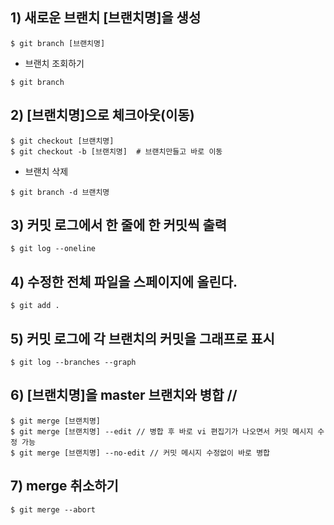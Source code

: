 ## 1) 새로운 브랜치 [브랜치명]을 생성
```
$ git branch [브랜치명]
```
* 브랜치 조회하기
```
$ git branch
```
## 2) [브랜치명]으로 체크아웃(이동)
```
$ git checkout [브랜치명]
$ git checkout -b [브랜치명]  # 브랜치만들고 바로 이동
```
* 브랜치 삭제
```
$ git branch -d 브랜치명
```
## 3) 커밋 로그에서 한 줄에 한 커밋씩 출력
```
$ git log --oneline
```
## 4) 수정한 전체 파일을 스페이지에 올린다.
```
$ git add .
```
## 5) 커밋 로그에 각 브랜치의 커밋을 그래프로 표시
```
$ git log --branches --graph
```
## 6) [브랜치명]을 master 브랜치와 병합 //
```
$ git merge [브랜치명]
$ git merge [브랜치명] --edit // 병합 후 바로 vi 편집기가 나오면서 커밋 메시지 수정 가능
$ git merge [브랜치명] --no-edit // 커밋 메시지 수정없이 바로 병합
```
## 7) merge 취소하기
```
$ git merge --abort
```

